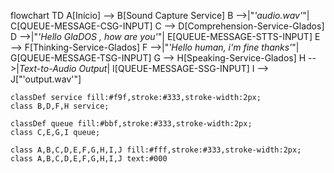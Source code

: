 flowchart TD
    A[Início] --> B[Sound Capture Service]
    B -->|"*'audio.wav'*"| C[QUEUE-MESSAGE-CSG-INPUT]
    C --> D[Comprehension-Service-Glados]
    D -->|"*'Hello GlaDOS , how are you'*"| E[QUEUE-MESSAGE-STTS-INPUT]
    E --> F[Thinking-Service-Glados]
    F -->|"*'Hello human, i'm fine thanks'*"| G[QUEUE-MESSAGE-TSG-INPUT]
    G --> H[Speaking-Service-Glados]
    H -->|*Text-to-Audio Output*| I[QUEUE-MESSAGE-SSG-INPUT]
    I --> J["'output.wav'"]
    
    classDef service fill:#f9f,stroke:#333,stroke-width:2px;
    class B,D,F,H service;
    
    classDef queue fill:#bbf,stroke:#333,stroke-width:2px;
    class C,E,G,I queue;

    class A,B,C,D,E,F,G,H,I,J fill:#fff,stroke:#333,stroke-width:2px;
    class A,B,C,D,E,F,G,H,I,J text:#000

